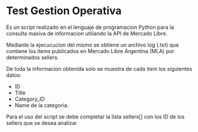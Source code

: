 # Test Gestion Operativa

Es un script realizado en el lenguaje de programacion Python para la consulta masiva de informacion utiliando la API de Mercado Libre.

Mediante la ejecucucion del mismo se obtiene un archivo log (.txt) que contiene los items publicados en Mercado Libre Argentina (MLA) por determinados sellers.

De toda la informacion obtenida solo se muestra de cada item los siguientes datos: 
* ID
* Title
* Category_ID
* Name de la categoría.

Para el uso del script se debe completar la lista sellers[] con los ID de los sellers que se desea analizar

